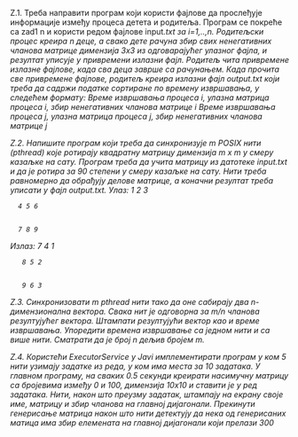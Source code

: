 Z.1. Треба направити програм који користи фајлове да прослеђује информације између
процеса детета и родитеља. Програм се покреће са zad1 n и користи редом фајлове input<i>.txt за
i=1,..,n. Родитељски процес креира n деце, а свако дете рачуна збир свих ненегативних чланова
матрице димензија 3x3 из одговарајућег улазног фајла, и резултат уписује у привремени излазни
фајл.
Родитељ чита привремене излазне фајлове, када сва деца заврше са рачунањем. Када прочита све
привремене фајлове, родитељ креира излазни фајл output.txt који треба да садржи податке
сортиране по времену извршавања, у следећем формату:
Време извршавања процеса i, улазна матрица процеса i, збир ненегативних чланова матрице i
Време извршавања процеса j, улазна матрица процеса j, збир ненегативних чланова матрице j


Z.2. Напишите програм који треба да синхронизује m POSIX нити (pthread) које ротирају
квадратну матрицу димензија m x m у смеру казаљке на сату. Програм треба да учита матрицу из
датотеке input.txt и да је ротира за 90 степени у смеру казаљке на сату. Нити треба равномерно да
обрађују делове матрице, а коначни резултат треба уписати у фајл output.txt.
Улаз: 1 2 3 


      4 5 6

      
      7 8 9

      
Излаз: 7 4 1


       8 5 2

       
       9 6 3

       


Z.3. Синхронизовати m pthread нити тако да оне сабирају два n-димензионална вектора.
Свака нит је одговорна за m/n чланова резултујућег вектора. Штампати резултујући вектор као и
време извршавања. Упоредити времена извршавање са једном нити и са више нити. Сматрати да
је број n дељив бројем m.


Z.4. Користећи ExecutorService у Javi имплементирати програм у ком 5 нити узимају
задатке из реда, у ком има места за 10 задатака. У главном програму, на сваких 0.5 секунди
креирати насимучну матрицу са бројевима између 0 и 100, димензија 10x10 и ставити је у ред
задатака. Нити, након што преузму задатак, штампају на екрану своје име, матрицу и збир чланова
на главној дијагонали. Прекинути генерисање матрица након што нити детектују да нека од
генерисаних матица има збир елемената на главној дијагонали који прелази 300
